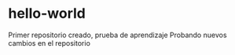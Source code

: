 # hello-world
Primer repositorio creado, prueba de aprendizaje
Probando nuevos cambios en el repositorio
